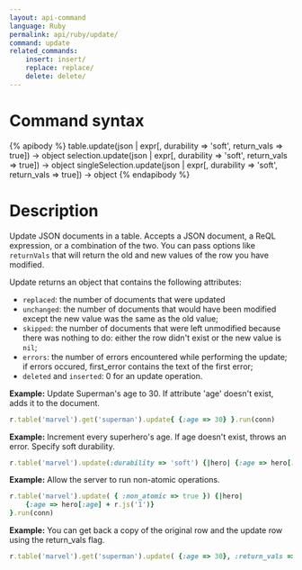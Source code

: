 ```yaml
---
layout: api-command
language: Ruby
permalink: api/ruby/update/
command: update
related_commands:
    insert: insert/
    replace: replace/
    delete: delete/
---
```



# Command syntax #

{% apibody %}
table.update(json | expr[, durability => 'soft', return_vals => true])
    &rarr; object
selection.update(json | expr[, durability => 'soft', return_vals => true])
    &rarr; object
singleSelection.update(json | expr[, durability => 'soft', return_vals => true])
    &rarr; object
{% endapibody %}

# Description #

Update JSON documents in a table. Accepts a JSON document, a ReQL expression, or a
combination of the two. You can pass options like `returnVals` that will return the old
and new values of the row you have modified.

Update returns an object that contains the following attributes:

- `replaced`: the number of documents that were updated
- `unchanged`: the number of documents that would have been modified except the new
value was the same as the old value;
- `skipped`: the number of documents that were left unmodified because there was nothing
to do: either the row didn't exist or the new value is `nil`;
- `errors`: the number of errors encountered while performing the update; if errors
occured, first_error contains the text of the first error;
- `deleted` and `inserted`: 0 for an update operation.

__Example:__ Update Superman's age to 30. If attribute 'age' doesn't exist, adds it to
the document.

```rb
r.table('marvel').get('superman').update{ {:age => 30} }.run(conn)
```

__Example:__ Increment every superhero's age. If age doesn't exist, throws an error. Specify soft durability.

```rb
r.table('marvel').update(:durability => 'soft') {|hero| {:age => hero[:age] + 1}}.run(conn)
```


__Example:__ Allow the server to run non-atomic operations.


```rb
r.table('marvel').update( { :non_atomic => true }) {|hero|
    {:age => hero[:age] + r.js('1')}
}.run(conn)
```


__Example:__ You can get back a copy of the original row and the update row using the return_vals flag.

```rb
r.table('marvel').get('superman').update( {:age => 30}, :return_vals => true).run(conn)
```
